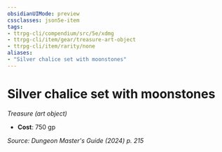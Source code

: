 ```yaml
---
obsidianUIMode: preview
cssclasses: json5e-item
tags:
- ttrpg-cli/compendium/src/5e/xdmg
- ttrpg-cli/item/gear/treasure-art-object
- ttrpg-cli/item/rarity/none
aliases: 
- "Silver chalice set with moonstones"
---
```

# Silver chalice set with moonstones
*Treasure (art object)*  

- **Cost**: 750 gp

*Source: Dungeon Master's Guide (2024) p. 215*